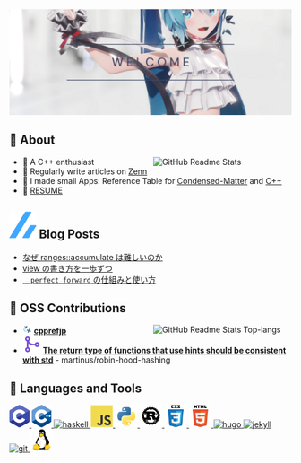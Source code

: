![Cover Image](image/Cover%20w%20Miku.png)

## 🐳 About

<p><a href="https://github.com/anuraghazra/github-readme-stats">
  <img align="right" width="49%" src="https://github-readme-stats.vercel.app/api?username=acd1034&show_icons=ture&include_all_commits=true" alt="GitHub Readme Stats" />
</a></p>

- 🤩 A C++ enthusiast
- 📘 Regularly write articles on [Zenn](https://zenn.dev/acd1034)
- 📱 I made small Apps: Reference Table for [Condensed-Matter](https://acd1034.github.io/app/cond-mat/) and [C++](https://acd1034.github.io/app/cpp/)
- 💼 [RESUME](https://www.resume.id/acd1034)

## <img src="image/zenn.svg"/> Blog Posts

<!-- BLOG-POST-LIST:START -->

- [なぜ ranges::accumulate は難しいのか](https://zenn.dev/acd1034/articles/221006-why-ranges-accumulate-is-difficult)
- [view の書き方を一歩ずつ](https://zenn.dev/acd1034/articles/220916-how-to-write-views)
- [`__perfect_forward` の仕組みと使い方](https://zenn.dev/acd1034/articles/509b011bdf9917)
<!-- BLOG-POST-LIST:END -->

## 💓 OSS Contributions

<p><a href="https://github.com/anuraghazra/github-readme-stats">
  <img align="right" width="49%" src="https://github-readme-stats.vercel.app/api/top-langs/?username=acd1034&layout=compact" alt="GitHub Readme Stats Top-langs" />
</a></p>

- <img src="image/cpprefjp.svg" height="16"/> [**cpprefjp**](https://github.com/cpprefjp/site/commits?author=acd1034)
- <img src="image/git-merge.svg"/> [**The return type of functions that use hints should be consistent with std**](https://github.com/martinus/robin-hood-hashing/pull/138) - martinus/robin-hood-hashing

## 🔧 Languages and Tools

<p align="left">
<a href="https://www.open-std.org/jtc1/sc22/wg14/www/projects#9899" target="_blank" rel="noreferrer"> <img src="image/c-language.svg" alt="c" height="40"/> </a>
<a href="https://isocpp.org/" target="_blank" rel="noreferrer"> <img src="image/c-plus-plus.svg" alt="cplusplus" height="40"/> </a>
<a href="https://www.haskell.org/" target="_blank" rel="noreferrer"> <img src="https://upload.wikimedia.org/wikipedia/commons/1/1c/Haskell-Logo.svg" alt="haskell" width="40" height="40"/> </a>
<a href="https://developer.mozilla.org/en-US/docs/Web/JavaScript" target="_blank" rel="noreferrer"> <img src="https://raw.githubusercontent.com/devicons/devicon/master/icons/javascript/javascript-original.svg" alt="javascript" width="40" height="40"/> </a>
<a href="https://www.python.org" target="_blank" rel="noreferrer"> <img src="https://raw.githubusercontent.com/devicons/devicon/master/icons/python/python-original.svg" alt="python" width="40" height="40"/> </a>
<a href="https://www.rust-lang.org" target="_blank" rel="noreferrer"> <img src="https://raw.githubusercontent.com/devicons/devicon/master/icons/rust/rust-plain.svg" alt="rust" width="40" height="40"/> </a>
<a href="https://developer.mozilla.org/en-US/docs/Web/CSS" target="_blank" rel="noreferrer"> <img src="https://raw.githubusercontent.com/devicons/devicon/master/icons/css3/css3-original-wordmark.svg" alt="css3" width="40" height="40"/> </a>
<a href="https://developer.mozilla.org/en-US/docs/Web/HTML" target="_blank" rel="noreferrer"> <img src="https://raw.githubusercontent.com/devicons/devicon/master/icons/html5/html5-original-wordmark.svg" alt="html5" width="40" height="40"/> </a>
<a href="https://gohugo.io/" target="_blank" rel="noreferrer"> <img src="https://api.iconify.design/logos-hugo.svg" alt="hugo" width="40" height="40"/> </a>
<a href="https://jekyllrb.com/" target="_blank" rel="noreferrer"> <img src="https://www.vectorlogo.zone/logos/jekyllrb/jekyllrb-icon.svg" alt="jekyll" width="40" height="40"/> </a>
<a href="https://git-scm.com/" target="_blank" rel="noreferrer"> <img src="https://www.vectorlogo.zone/logos/git-scm/git-scm-icon.svg" alt="git" width="40" height="40"/> </a>
<a href="https://www.linux.org/" target="_blank" rel="noreferrer"> <img src="https://raw.githubusercontent.com/devicons/devicon/master/icons/linux/linux-original.svg" alt="linux" width="40" height="40"/> </a>
</p>
